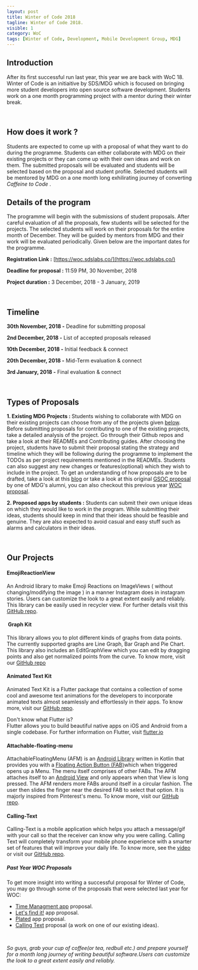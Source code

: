 ```yaml
---
layout: post
title: Winter of Code 2018
tagline: Winter of Code 2018.
visible: 1
category: WoC
tags: [Winter of Code, Development, Mobile Development Group, MDG]
---
```


## <b>Introduction</b>
After its first successful run last year, this year we are back with WoC 18. Winter of Code is an initiaitive by SDS/MDG which is focused on bringing more student developers into open source software development. Students work on a one month programming project with a mentor during their winter break.

<br>

## <b>How does it work ?</b>

Students are expected to come up with a proposal of what they want to do during the programme. Students can either collaborate with MDG on their existing projects or they can come up with their own ideas and work on them. The submitted proposals will be evaluated and students will be selected based on the proposal and student profile. Selected students will be mentored by MDG on a one month long exhilirating journey of converting *Caffeine to Code* .
<br>

## <b>Details of the program</b>

The programme will begin with the submissions of student proposals. After careful evaluation of all the proposals, few students will be selected for the projects. The selected students will work on their proposals for the entire month of December. They will be guided by mentors from MDG and their work will be evaluated periodically. Given below are the important dates for the programme.

<b>Registration Link :</b> [https://woc.sdslabs.co/](https://woc.sdslabs.co/)

<b>Deadline for proposal :</b> 11:59 PM, 30 November, 2018

<b>Project duration :</b> 3 December, 2018 - 3 January, 2019 

<br>

## <b>Timeline</b>

<b>30th November, 2018 -</b> Deadline for submitting proposal 

<b>2nd December, 2018 -</b> List of accepted proposals released 

<b>10th December, 2018 -</b> Initial feedback & connect 

<b>20th December, 2018 -</b> Mid-Term evaluation & connect 

<b>3rd January, 2018 -</b> Final evaluation & connect 

<br>

## <b>Types of Proposals</b>

 <b>1. Existing MDG Projects : </b>
   Students wishing to collaborate with MDG on their existing projects can choose from any of the projects given [below](#projects). Before submitting proposals for contributing to one of the existing projects, take a detailed analysis of the project. Go through their Github repos and take a look at their READMEs and Contributing guides. After choosing the project, students have to submit their  proposal stating the strategy and timeline which they will be following during the programme to implement the TODOs as per project requirements mentioned in the READMEs. Students can also suggest any new changes or features(optional) which they wish to include in the project. To get an understanding of how proposals are to be drafted, take a look at this [blog](http://teom.org/blog/kde/how-to-write-a-kick-ass-proposal-for-google-summer-of-code/) or take a look at this original [GSOC proposal](https://docs.google.com/document/d/18RtcDatYzZ1gpztFUM8K2MUaYfIAwvVFIJKCR-xf6BE/edit?usp=sharing) by one of MDG's alumni, you can also checkout this previous year [WOC proposal](https://drive.google.com/file/d/1xqoZVCLCVPIDWOqsCG-Mb_KW626AvhAf/view?ts=5bf7cb79).

 <b>2. Proposed apps by students : </b>
    Students can submit their own unique ideas on which they would like to work in the program. While submitting their ideas, students should keep in mind that their ideas should be feasible and genuine. They are also expected to avoid casual and easy stuff such as alarms and calculators in their ideas.

<br>

## <b> Our Projects </b>

#### <b> EmojiReactionView</b>
An Android library to make Emoji Reactions on ImageViews ( without changing/modifying the image ) in a manner Instagram does in instagram stories. Users can customize the look to a great extent easily and reliably. This library can be easily used in recycler view. For further details visit this [GitHub repo](https://github.com/mdg-iitr/EmojiReactionView). 

#### <b> Graph Kit</b>

This library allows you to plot different kinds of graphs from data points. The currently supported graphs are Line Graph, Bar Graph and Pie Chart. This library also includes an EditGraphView which you can edit by dragging points and also get normalized points from the curve. To know more, visit our [GitHub repo](https://github.com/mdg-iitr/Graph-Kit)

#### <b>Animated Text Kit</b>

Animated Text Kit is a Flutter package that contains a collection of some cool and awesome text animations for the developers to incorporate animated texts almost seamlessly and effortlessly in their apps. To know more, visit our [GitHub repo](https://github.com/mdg-iitr/Animated-Text-Kit). 

Don't know what Flutter is? <br>
Flutter allows you to build beautiful native apps on iOS and Android from a single codebase. For further information on Flutter, visit [flutter.io](https://flutter.io/)

#### <b>Attachable-floating-menu</b>

AttachableFloatingMenu (AFM) is an [Android Library](https://developer.android.com/studio/projects/android-library) written in Kotlin that provides you with a [Floating Action Button (FAB)](https://material.io/design/components/buttons-floating-action-button.html#)which when triggered opens up a Menu. The menu itself comprises of other FABs. The AFM attaches itself to an [Android View](https://developer.android.com/reference/android/view/View) and only appears when that View is long pressed. The AFM renders more FABs around itself in a circular fashion. The user then slides the finger near the desired FAB to select that option. It is majorly inspired from Pinterest's menu. To know more, visit our [GitHub repo](https://github.com/mdg-iitr/attachable-floating-menu).


#### <b>Calling-Text</b>

Calling-Text is a mobile application which helps you attach a message/gif with your call so that the receiver can know why you were calling. Calling Text will completely transform your mobile phone experience with a smarter set of features that will improve your daily life. To know more, see the [video](https://drive.google.com/file/d/0BwWi9P0FIpHjX2otZ2lBVGU1cFE/view) or visit our [GitHub repo](https://github.com/sdsmdg/calling_text).

##### <b>Past Year WOC Proposals</b>

To get more insight into writing a successful proposal for Winter of Code, you may go through some of the proposals that were selected last year for WOC:

* [Time Managment app](https://drive.google.com/file/d/1SpBuewyhZk8wta9u4qw-5FyLg_G_EQkW/view?ts=5bf7cb6c) proposal.
* [Let's find it!](https://docs.google.com/document/d/1dftOpMQ66thYFwXhsDWaarqQ437vT6cKrV81Jl8FQgs/edit?ts=5bf7cb82) app proposal.
* [Plated](https://drive.google.com/file/d/1Ddu_W2qjYGm5yCSvouJaEc6E2g9FP20H/view?ts=5bf7cb5c) app proposal.
* [Calling Text](https://drive.google.com/file/d/1xqoZVCLCVPIDWOqsCG-Mb_KW626AvhAf/view?ts=5bf7cb79) proposal (a work on one of our existing ideas).

<br>

*So guys, grab your cup of coffee(or tea, redbull etc.) and prepare yourself for a month long journey of writing beautiful software.Users can customize the look to a great extent easily and reliably.*